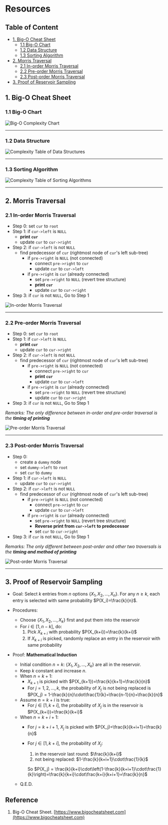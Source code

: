 # Resources <!-- omit in toc -->

## Table of Content <!-- omit in toc -->

- [1. Big-O Cheat Sheet](#1-big-o-cheat-sheet)
  - [1.1 Big-O Chart](#11-big-o-chart)
  - [1.2 Data Structure](#12-data-structure)
  - [1.3 Sorting Algorithm](#13-sorting-algorithm)
- [2. Morris Traversal](#2-morris-traversal)
  - [2.1 In-order Morris Traversal](#21-in-order-morris-traversal)
  - [2.2 Pre-order Morris Traversal](#22-pre-order-morris-traversal)
  - [2.3 Post-order Morris Traversal](#23-post-order-morris-traversal)
- [3. Proof of Reservoir Sampling](#3-proof-of-reservoir-sampling)

## 1. Big-O Cheat Sheet

### 1.1 Big-O Chart

![Big-O Complexity Chart](img/big-o/chart.png)

---

### 1.2 Data Structure

![Complexity Table of Data Structures](img/big-o/data-structure.png)

---

### 1.3 Sorting Algorithm

![Complexity Table of Sorting Algorithms](img/big-o/sorting.png)

---

## 2. Morris Traversal
### 2.1 In-order Morris Traversal

- Step 0: set `cur` to `root`
- Step 1: if `cur->left` is `NULL`
  - **print `cur`**
  - update `cur` to `cur->right`
- Step 2: if `cur->left` is not `NULL`
  - find predecessor of `cur` (rightmost node of `cur`'s left sub-tree)
    - if `pre->right` is `NULL` (not connected)
      - connect `pre->right` to `cur`
      - update `cur` to `cur->left`
    - if `pre->right` is `cur` (already connected)
      - set `pre->right` to `NULL` (revert tree structure)
      - **print `cur`**
      - update `cur` to `cur->right`
- Step 3: if `cur` is not `NULL`, Go to Step 1

![In-order Morris Traversal](img/morris-traversal/morris-inorder-traversal.jpeg)

---

### 2.2 Pre-order Morris Traversal

- Step 0: set `cur` to `root`
- Step 1: if `cur->left` is `NULL`
  - **print `cur`**
  - update `cur` to `cur->right`
- Step 2: if `cur->left` is not `NULL`
  - find predecessor of `cur` (rightmost node of `cur`'s left sub-tree)
    - if `pre->right` is `NULL` (not connected)
      - connect `pre->right` to `cur`
      - **print `cur`**
      - update `cur` to `cur->left`
    - if `pre->right` is `cur` (already connected)
      - set `pre->right` to `NULL` (revert tree structure)
      - update `cur` to `cur->right`
- Step 3: if `cur` is not `NULL`, Go to Step 1

*Remarks: The only difference between in-order and pre-order traversal is the **timing of printing***

![Pre-order Morris Traversal](img/morris-traversal/morris-preorder-traversal.jpeg)

---

### 2.3 Post-order Morris Traversal

- Step 0:
  - create a `dummy` node
  - set `dummy->left` to `root`
  - set `cur` to `dummy`
- Step 1: if `cur->left` is `NULL`
  - update `cur` to `cur->right`
- Step 2: if `cur->left` is not `NULL`
  - find predecessor of `cur` (rightmost node of `cur`'s left sub-tree)
    - if `pre->right` is `NULL` (not connected)
      - connect `pre->right` to `cur`
      - update `cur` to `cur->left`
    - if `pre->right` is `cur` (already connected)
      - set `pre->right` to `NULL` (revert tree structure)
      - **Reverse print from `cur->left` to predecessor**
      - set `cur` to `cur->right`
- Step 3: if `cur` is not `NULL`, Go to Step 1

*Remarks: The only different between post-order and other two traversals is the **timing and method of printing***

![Post-order Morris Traversal](img/morris-traversal/morris-postorder-traversal.jpeg)

---

## 3. Proof of Reservoir Sampling

- Goal: Select $k$ entries from $n$ options $\{X_1, X_2,...,X_n\}$. For any $n\ge k$, each entry is selected with same probability $P(X_i)=\frac{k}{n}$.

- Procedures:
  - Choose $\{X_1, X_2,..., X_k\}$ first and put them into the reservoir
  - For $i\in [1,n-k]$, do:
    1. Pick $X_{k+i}$ with probability $P(X_{k+i})=\frac{k}{k+i}$
    2. If $X_{k+i}$ is picked, randomly replace an entry in the reservoir with same probability

- Proof: **Mathematical Induction**
  - Initial condition $n=k$: $\{X_1, X_2,..., X_k\}$ are all in the reservoir.
  - Keep $k$ constant and increase $n$.
  - When $n=k+1$:
    - $X_{k+1}$ is picked with $P(X_{k+1})=\frac{k}{k+1}=\frac{k}{n}$
    - For $j=1,2,...,k$, the probability of $X_j$ is not being replaced is $P(X_j) = 1-\frac{k}{n}\cdot\frac{1}{k}=\frac{n-1}{n}=\frac{k}{n}$
  - Assume $n=k+i$ is true:
    - For $j\in[1,k+i]$, the probability of $X_j$ is in the reservoir is $P(X_{k+i})=\frac{k}{k+i}$
  - When $n=k+i+1$:
    - For $j=k+i+1$, $X_j$ is picked with $P(X_j)=\frac{k}{k+i+1}=\frac{k}{n}$
    - For $j\in[1,k+i]$, the probability of $X_j$:
      1. in the reservoir last round: $\frac{k}{k+i}$
      2. not being replaced: $1-\frac{k}{k+i+1}\cdot\frac{1}{k}$

      So $P(X_j) = \frac{k}{k+i}\cdot\left(1-\frac{k}{k+i+1}\cdot\frac{1}{k}\right)=\frac{k}{k+i}\cdot\frac{k+i}{k+i+1}=\frac{k}{n}$
  - Q.E.D.

## Reference <!-- omit in toc -->
1. Big-O Cheat Sheet. [https://www.bigocheatsheet.com](https://www.bigocheatsheet.com)
